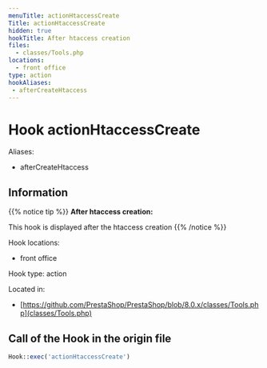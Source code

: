 ```yaml
---
menuTitle: actionHtaccessCreate
Title: actionHtaccessCreate
hidden: true
hookTitle: After htaccess creation
files:
  - classes/Tools.php
locations:
  - front office
type: action
hookAliases:
 - afterCreateHtaccess
---
```


# Hook actionHtaccessCreate

Aliases: 
 - afterCreateHtaccess



## Information

{{% notice tip %}}
**After htaccess creation:** 

This hook is displayed after the htaccess creation
{{% /notice %}}

Hook locations: 
  - front office

Hook type: action

Located in: 
  - [https://github.com/PrestaShop/PrestaShop/blob/8.0.x/classes/Tools.php](classes/Tools.php)

## Call of the Hook in the origin file

```php
Hook::exec('actionHtaccessCreate')
```